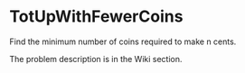 # TotUpWithFewerCoins

Find the minimum number of coins required to make n cents.

The problem description is in the Wiki section.

